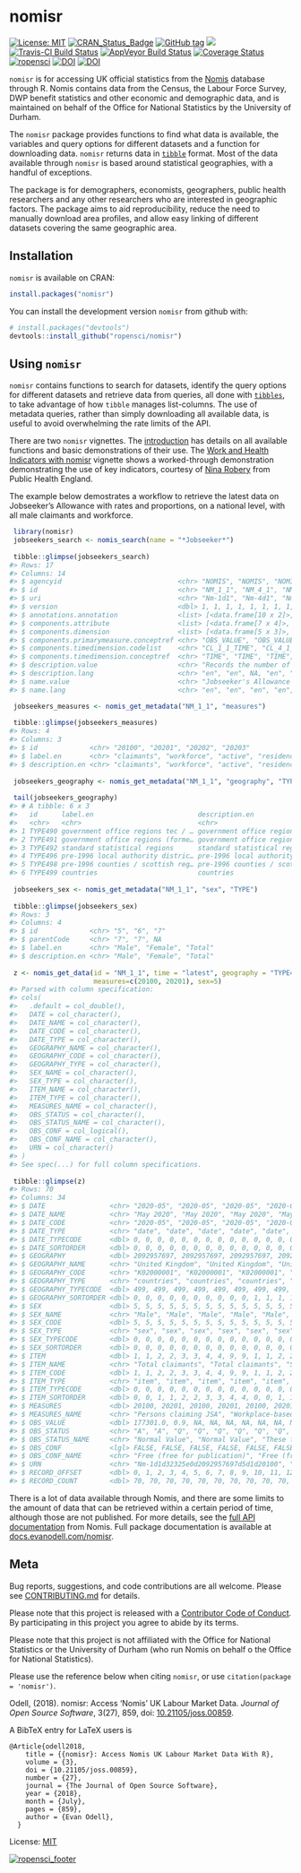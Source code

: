 
<!-- README.md is generated from README.Rmd. Please edit that file -->

# nomisr

[![License:
MIT](https://img.shields.io/badge/License-MIT-blue.svg)](https://opensource.org/licenses/MIT)
[![CRAN\_Status\_Badge](https://www.r-pkg.org/badges/version/nomisr)](https://cran.r-project.org/package=nomisr)
[![GitHub
tag](https://img.shields.io/github/tag/ropensci/nomisr.svg)](https://github.com/ropensci/nomisr)
[![](https://cranlogs.r-pkg.org/badges/grand-total/nomisr)](https://cran.r-project.org/package=nomisr)
[![Travis-CI Build
Status](https://travis-ci.org/ropensci/nomisr.svg?branch=master)](https://travis-ci.org/ropensci/nomisr)
[![AppVeyor Build
Status](https://ci.appveyor.com/api/projects/status/github/evanodell/nomisr?branch=master&svg=true)](https://ci.appveyor.com/project/evanodell/nomisr)
[![Coverage
Status](https://img.shields.io/codecov/c/github/ropensci/nomisr/master.svg)](https://codecov.io/github/ropensci/nomisr?branch=master)
[![ropensci](https://badges.ropensci.org/190_status.svg)](https://github.com/ropensci/onboarding/issues/190)
[![DOI](https://zenodo.org/badge/DOI/10.5281/zenodo.1157908.svg)](https://doi.org/10.5281/zenodo.1157908)
[![DOI](https://joss.theoj.org/papers/10.21105/joss.00859/status.svg)](https://doi.org/10.21105/joss.00859)

`nomisr` is for accessing UK official statistics from the
[Nomis](https://www.nomisweb.co.uk/) database through R. Nomis contains
data from the Census, the Labour Force Survey, DWP benefit statistics
and other economic and demographic data, and is maintained on behalf of
the Office for National Statistics by the University of Durham.

The `nomisr` package provides functions to find what data is available,
the variables and query options for different datasets and a function
for downloading data. `nomisr` returns data in
[`tibble`](https://cran.r-project.org/package=tibble) format. Most of
the data available through `nomisr` is based around statistical
geographies, with a handful of exceptions.

The package is for demographers, economists, geographers, public health
researchers and any other researchers who are interested in geographic
factors. The package aims to aid reproducibility, reduce the need to
manually download area profiles, and allow easy linking of different
datasets covering the same geographic area.

## Installation

`nomisr` is available on CRAN:

``` r
install.packages("nomisr")
```

You can install the development version `nomisr` from github with:

``` r
# install.packages("devtools")
devtools::install_github("ropensci/nomisr")
```

## Using `nomisr`

`nomisr` contains functions to search for datasets, identify the query
options for different datasets and retrieve data from queries, all done
with [`tibbles`](https://tibble.tidyverse.org/), to take advantage of
how `tibble` manages list-columns. The use of metadata queries, rather
than simply downloading all available data, is useful to avoid
overwhelming the rate limits of the API.

There are two `nomisr` vignettes. The
[introduction](https://docs.evanodell.com/nomisr/articles/introduction.html)
has details on all available functions and basic demonstrations of their
use. The [Work and Health Indicators with
nomisr](https://docs.evanodell.com/nomisr/articles/introduction-to-work-and-health-nomis-indicators)
vignette shows a worked-through demonstration demonstrating the use of
key indicators, courtesy of [Nina Robery](github.com/ninarobery) from
Public Health England.

The example below demostrates a workflow to retrieve the latest data on
Jobseeker’s Allowance with rates and proportions, on a national level,
with all male claimants and workforce.

``` r
 library(nomisr)
 jobseekers_search <- nomis_search(name = "*Jobseeker*")
 
 tibble::glimpse(jobseekers_search)
#> Rows: 17
#> Columns: 14
#> $ agencyid                             <chr> "NOMIS", "NOMIS", "NOMIS", "NOMI…
#> $ id                                   <chr> "NM_1_1", "NM_4_1", "NM_8_1", "N…
#> $ uri                                  <chr> "Nm-1d1", "Nm-4d1", "Nm-8d1", "N…
#> $ version                              <dbl> 1, 1, 1, 1, 1, 1, 1, 1, 1, 1, 1,…
#> $ annotations.annotation               <list> [<data.frame[10 x 2]>, <data.fr…
#> $ components.attribute                 <list> [<data.frame[7 x 4]>, <data.fra…
#> $ components.dimension                 <list> [<data.frame[5 x 3]>, <data.fra…
#> $ components.primarymeasure.conceptref <chr> "OBS_VALUE", "OBS_VALUE", "OBS_V…
#> $ components.timedimension.codelist    <chr> "CL_1_1_TIME", "CL_4_1_TIME", "C…
#> $ components.timedimension.conceptref  <chr> "TIME", "TIME", "TIME", "TIME", …
#> $ description.value                    <chr> "Records the number of people cl…
#> $ description.lang                     <chr> "en", "en", NA, "en", "en", "en"…
#> $ name.value                           <chr> "Jobseeker's Allowance with rate…
#> $ name.lang                            <chr> "en", "en", "en", "en", "en", "e…

 jobseekers_measures <- nomis_get_metadata("NM_1_1", "measures")
 
 tibble::glimpse(jobseekers_measures)
#> Rows: 4
#> Columns: 3
#> $ id             <chr> "20100", "20201", "20202", "20203"
#> $ label.en       <chr> "claimants", "workforce", "active", "residence"
#> $ description.en <chr> "claimants", "workforce", "active", "residence"
 
 jobseekers_geography <- nomis_get_metadata("NM_1_1", "geography", "TYPE")
 
 tail(jobseekers_geography)
#> # A tibble: 6 x 3
#>   id      label.en                          description.en                      
#>   <chr>   <chr>                             <chr>                               
#> 1 TYPE490 government office regions tec / … government office regions tec / lec…
#> 2 TYPE491 government office regions (forme… government office regions (former i…
#> 3 TYPE492 standard statistical regions      standard statistical regions        
#> 4 TYPE496 pre-1996 local authority distric… pre-1996 local authority districts  
#> 5 TYPE498 pre-1996 counties / scottish reg… pre-1996 counties / scottish regions
#> 6 TYPE499 countries                         countries
 
 jobseekers_sex <- nomis_get_metadata("NM_1_1", "sex", "TYPE")
 
 tibble::glimpse(jobseekers_sex)
#> Rows: 3
#> Columns: 4
#> $ id             <chr> "5", "6", "7"
#> $ parentCode     <chr> "7", "7", NA
#> $ label.en       <chr> "Male", "Female", "Total"
#> $ description.en <chr> "Male", "Female", "Total"
 
 z <- nomis_get_data(id = "NM_1_1", time = "latest", geography = "TYPE499",
                     measures=c(20100, 20201), sex=5)
#> Parsed with column specification:
#> cols(
#>   .default = col_double(),
#>   DATE = col_character(),
#>   DATE_NAME = col_character(),
#>   DATE_CODE = col_character(),
#>   DATE_TYPE = col_character(),
#>   GEOGRAPHY_NAME = col_character(),
#>   GEOGRAPHY_CODE = col_character(),
#>   GEOGRAPHY_TYPE = col_character(),
#>   SEX_NAME = col_character(),
#>   SEX_TYPE = col_character(),
#>   ITEM_NAME = col_character(),
#>   ITEM_TYPE = col_character(),
#>   MEASURES_NAME = col_character(),
#>   OBS_STATUS = col_character(),
#>   OBS_STATUS_NAME = col_character(),
#>   OBS_CONF = col_logical(),
#>   OBS_CONF_NAME = col_character(),
#>   URN = col_character()
#> )
#> See spec(...) for full column specifications.
 
 tibble::glimpse(z)
#> Rows: 70
#> Columns: 34
#> $ DATE                <chr> "2020-05", "2020-05", "2020-05", "2020-05", "2020…
#> $ DATE_NAME           <chr> "May 2020", "May 2020", "May 2020", "May 2020", "…
#> $ DATE_CODE           <chr> "2020-05", "2020-05", "2020-05", "2020-05", "2020…
#> $ DATE_TYPE           <chr> "date", "date", "date", "date", "date", "date", "…
#> $ DATE_TYPECODE       <dbl> 0, 0, 0, 0, 0, 0, 0, 0, 0, 0, 0, 0, 0, 0, 0, 0, 0…
#> $ DATE_SORTORDER      <dbl> 0, 0, 0, 0, 0, 0, 0, 0, 0, 0, 0, 0, 0, 0, 0, 0, 0…
#> $ GEOGRAPHY           <dbl> 2092957697, 2092957697, 2092957697, 2092957697, 2…
#> $ GEOGRAPHY_NAME      <chr> "United Kingdom", "United Kingdom", "United Kingd…
#> $ GEOGRAPHY_CODE      <chr> "K02000001", "K02000001", "K02000001", "K02000001…
#> $ GEOGRAPHY_TYPE      <chr> "countries", "countries", "countries", "countries…
#> $ GEOGRAPHY_TYPECODE  <dbl> 499, 499, 499, 499, 499, 499, 499, 499, 499, 499,…
#> $ GEOGRAPHY_SORTORDER <dbl> 0, 0, 0, 0, 0, 0, 0, 0, 0, 0, 1, 1, 1, 1, 1, 1, 1…
#> $ SEX                 <dbl> 5, 5, 5, 5, 5, 5, 5, 5, 5, 5, 5, 5, 5, 5, 5, 5, 5…
#> $ SEX_NAME            <chr> "Male", "Male", "Male", "Male", "Male", "Male", "…
#> $ SEX_CODE            <dbl> 5, 5, 5, 5, 5, 5, 5, 5, 5, 5, 5, 5, 5, 5, 5, 5, 5…
#> $ SEX_TYPE            <chr> "sex", "sex", "sex", "sex", "sex", "sex", "sex", …
#> $ SEX_TYPECODE        <dbl> 0, 0, 0, 0, 0, 0, 0, 0, 0, 0, 0, 0, 0, 0, 0, 0, 0…
#> $ SEX_SORTORDER       <dbl> 0, 0, 0, 0, 0, 0, 0, 0, 0, 0, 0, 0, 0, 0, 0, 0, 0…
#> $ ITEM                <dbl> 1, 1, 2, 2, 3, 3, 4, 4, 9, 9, 1, 1, 2, 2, 3, 3, 4…
#> $ ITEM_NAME           <chr> "Total claimants", "Total claimants", "Students o…
#> $ ITEM_CODE           <dbl> 1, 1, 2, 2, 3, 3, 4, 4, 9, 9, 1, 1, 2, 2, 3, 3, 4…
#> $ ITEM_TYPE           <chr> "item", "item", "item", "item", "item", "item", "…
#> $ ITEM_TYPECODE       <dbl> 0, 0, 0, 0, 0, 0, 0, 0, 0, 0, 0, 0, 0, 0, 0, 0, 0…
#> $ ITEM_SORTORDER      <dbl> 0, 0, 1, 1, 2, 2, 3, 3, 4, 4, 0, 0, 1, 1, 2, 2, 3…
#> $ MEASURES            <dbl> 20100, 20201, 20100, 20201, 20100, 20201, 20100, …
#> $ MEASURES_NAME       <chr> "Persons claiming JSA", "Workplace-based estimate…
#> $ OBS_VALUE           <dbl> 177301.0, 0.9, NA, NA, NA, NA, NA, NA, NA, NA, 16…
#> $ OBS_STATUS          <chr> "A", "A", "Q", "Q", "Q", "Q", "Q", "Q", "Q", "Q",…
#> $ OBS_STATUS_NAME     <chr> "Normal Value", "Normal Value", "These figures ar…
#> $ OBS_CONF            <lgl> FALSE, FALSE, FALSE, FALSE, FALSE, FALSE, FALSE, …
#> $ OBS_CONF_NAME       <chr> "Free (free for publication)", "Free (free for pu…
#> $ URN                 <chr> "Nm-1d1d32325e0d2092957697d5d1d20100", "Nm-1d1d32…
#> $ RECORD_OFFSET       <dbl> 0, 1, 2, 3, 4, 5, 6, 7, 8, 9, 10, 11, 12, 13, 14,…
#> $ RECORD_COUNT        <dbl> 70, 70, 70, 70, 70, 70, 70, 70, 70, 70, 70, 70, 7…
```

There is a lot of data available through Nomis, and there are some
limits to the amount of data that can be retrieved within a certain
period of time, although those are not published. For more details, see
the [full API documentation](https://www.nomisweb.co.uk/api/v01/help)
from Nomis. Full package documentation is available at
[docs.evanodell.com/nomisr](https://docs.evanodell.com/nomisr).

## Meta

Bug reports, suggestions, and code contributions are all welcome. Please
see
[CONTRIBUTING.md](https://github.com/ropensci/nomisr/blob/master/CONTRIBUTING.md)
for details.

Please note that this project is released with a [Contributor Code of
Conduct](https://github.com/ropensci/nomisr/blob/master/CODE_OF_CONDUCT.md).
By participating in this project you agree to abide by its terms.

Please note that this project is not affiliated with the Office for
National Statistics or the University of Durham (who run Nomis on behalf
o the Office for National Statistics).

Please use the reference below when citing `nomisr`, or use
`citation(package = 'nomisr')`.

Odell, (2018). nomisr: Access ‘Nomis’ UK Labour Market Data. *Journal of
Open Source Software*, 3(27), 859, doi:
[10.21105/joss.00859](https://doi.org/10.21105/joss.00859).

A BibTeX entry for LaTeX users is

    @Article{odell2018,
        title = {{nomisr}: Access Nomis UK Labour Market Data With R},
        volume = {3},
        doi = {10.21105/joss.00859},
        number = {27},
        journal = {The Journal of Open Source Software},
        year = {2018},
        month = {July},
        pages = {859},
        author = {Evan Odell},
      }

License:
[MIT](https://github.com/ropensci/nomisr/blob/master/LICENSE.md)

[![ropensci\_footer](https://ropensci.org/public_images/ropensci_footer.png)](https://ropensci.org)
